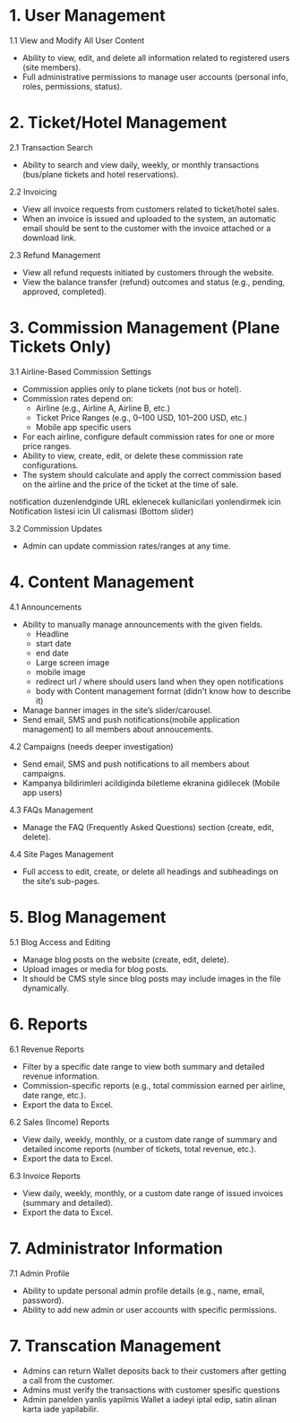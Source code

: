 # 1. User Management

  1.1 View and Modify All User Content
  - Ability to view, edit, and delete all information related to registered users (site members).
  - Full administrative permissions to manage user accounts (personal info, roles, permissions, status).

# 2. Ticket/Hotel Management

  2.1 Transaction Search
  - Ability to search and view daily, weekly, or monthly transactions (bus/plane tickets and hotel reservations).

  2.2 Invoicing
  - View all invoice requests from customers related to ticket/hotel sales.
  - When an invoice is issued and uploaded to the system, an automatic email should be sent to the customer with the invoice attached or a download link.

  2.3 Refund Management
  - View all refund requests initiated by customers through the website.
  - View the balance transfer (refund) outcomes and status (e.g., pending, approved, completed).

# 3. Commission Management (Plane Tickets Only)

  3.1 Airline-Based Commission Settings
  - Commission applies only to plane tickets (not bus or hotel).
  - Commission rates depend on:
    - Airline (e.g., Airline A, Airline B, etc.)
    - Ticket Price Ranges (e.g., 0–100 USD, 101–200 USD, etc.)
    - Mobile app specific users
  - For each airline, configure default commission rates for one or more price ranges.
  - Ability to view, create, edit, or delete these commission rate configurations.
  - The system should calculate and apply the correct commission based on the airline and the price of the ticket at the time of sale.

notification duzenlendginde URL eklenecek kullanicilari yonlendirmek icin
Notification listesi icin UI calismasi (Bottom slider)

  3.2 Commission Updates
  - Admin can update commission rates/ranges at any time.

# 4. Content Management

  4.1 Announcements
  - Ability to manually manage announcements with the given fields.
    - Headline
    - start date
    - end date
    - Large screen image
    - mobile image
    - redirect url / where should users land when they open notifications
    - body with Content management format (didn't know how to describe it)
  - Manage banner images in the site’s slider/carousel.
  - Send email, SMS and push notifications(mobile application management) to all members about annoucements.

  4.2 Campaigns (needs deeper investigation)
  - Send email, SMS and push notifications to all members about campaigns.
  - Kampanya bildirimleri acildiginda biletleme ekranina gidilecek (Mobile app users)

  4.3 FAQs Management
  - Manage the FAQ (Frequently Asked Questions) section (create, edit, delete).

  4.4 Site Pages Management
  - Full access to edit, create, or delete all headings and subheadings on the site’s sub-pages.

# 5. Blog Management

  5.1 Blog Access and Editing
  - Manage blog posts on the website (create, edit, delete).
  - Upload images or media for blog posts.
  - It should be CMS style since blog posts may include images in the file dynamically.

# 6. Reports

  6.1 Revenue Reports
  - Filter by a specific date range to view both summary and detailed revenue information.
  - Commission-specific reports (e.g., total commission earned per airline, date range, etc.).
  - Export the data to Excel.

  6.2 Sales (Income) Reports
  - View daily, weekly, monthly, or a custom date range of summary and detailed income reports (number of tickets, total revenue, etc.).
  - Export the data to Excel.

  6.3 Invoice Reports
  - View daily, weekly, monthly, or a custom date range of issued invoices (summary and detailed).
  - Export the data to Excel.

# 7. Administrator Information

  7.1 Admin Profile
  - Ability to update personal admin profile details (e.g., name, email, password).
  - Ability to add new admin or user accounts with specific permissions.

# 7. Transcation Management
  - Admins can return Wallet deposits back to their customers after getting a call from the customer.
  - Admins must verify the transactions with customer spesific questions
  - Admin panelden yanlis yapilmis Wallet a iadeyi iptal edip, satin alinan karta iade yapilabilir.